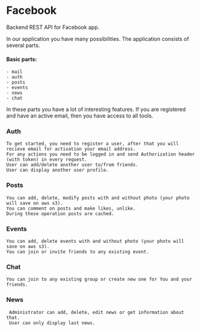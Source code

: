 # Facebook
Backend REST API for Facebook app.

In our application you have many possibilities. The application consists of several parts.
    
#### Basic parts:

    - mail  
    - auth  
    - posts  
    - events  
    - news  
    - chat  
    
In these parts you have a lot of interesting features.
If you are registered and have an active email, then you have access to all tools.    
    
### Auth       
    To get started, you need to register a user, after that you will recieve email for activation your email address.
    For any actions you need to be logged in and send Authorization header (with token) in every request.  
    User can add/delete another user to/from friends.  
    User can display another user profile.  

### Posts
    You can add, delete, modify posts with and without photo (your photo will save on aws s3).
    You can comment on posts and make likes, unlike.
    During these operation posts are cached.
    
### Events
    You can add, delete events with and without photo (your photo will save on aws s3).
    You can join or invite friends to any existing event.
    
### Chat
    You can join to any existing group or create new one for You and your friends.  
    
### News
     Administrator can add, delete, edit news or get information about that.  
     User can only display last news.
    
     

